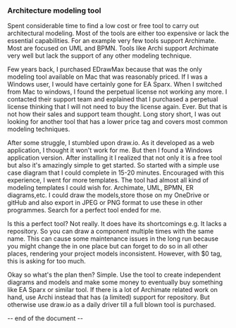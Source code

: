 ### Architecture modeling tool
Spent considerable time to find a low cost or free tool to carry out architectural modeling.
Most of the tools are either too expensive or lack the essential capabilities. For an example very few tools support Archimate. Most are focused on UML and BPMN. Tools like Archi support Archimate very well but lack the support of any other modeling technique. 

Few years back, I purchased EDrawMax because that was the only modeling tool available on Mac that was reasonably priced. If I was a Windows user, I would have certainly gone for EA Sparx. When I switched from Mac to windows, I found the perpetual license not working any more. I contacted their support team and explained that I purchased a perpetual license thinking that I will not need to buy the license again. Ever. But that is not how their sales and support team thought. Long story short, I was out looking for another tool that has a lower price tag and covers most common modeling techniques. 

After some struggle, I stumbled upon draw.io. As it developed as a web application, I thought it won't work for me. But then I found a Windows application version. After installing it I realized that not only it is a free tool but also it's amazingly simple to get started. So started with a simple use case diagram that I could complete in 15-20 minutes. 
Encouraged with this experience, I went for more templates. The tool had almost all kind of modeling templates I could wish for. Archimate, UML, BPMN, ER diagrams,etc. I could draw the models,store those on my OneDrive or gitHub and also export in JPEG or PNG format to use these in other programmes. Search for a perfect tool ended for me.  

Is this a perfect tool? Not really. It does have its shortcomings e.g. It lacks a repository. So you can draw a component multiple times with the same name. This can cause some maintenance issues in the long run because you might change the in one place but can forget to do so in all other places, rendering your project models inconsistent. However, with $0 tag, this is asking for too much. 

Okay so what's the plan then? Simple. Use the tool to create independent diagrams and models and make some money to eventually buy something like EA Sparx or similar tool. 
If there is a lot of Archimate related work on hand, use Archi instead that has (a limited) support for repository. But otherwise use draw.io as a daily driver till a full blown tool is purchased. 

-- end of the document --
